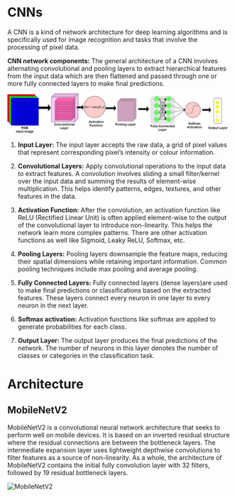 # CNNs
A CNN is a kind of network architecture for deep learning algorithms and is specifically used for image recognition and tasks that involve the processing of pixel data.

**CNN network components:**
The general architecture of a CNN involves alternating convolutional and pooling layers to extract hierarchical features from the input data which are then flattened and passed through one or more fully connected layers to make final predictions. 

![CNN](https://github.com/Anoushka1009/Semantic_Segmentation/blob/dc1c1aab1235520f1d2d99e07a1b570c7bce9396/Assets/Images/CNN.png)


1. **Input Layer:** The input layer accepts the raw data, a grid of pixel values that represent corresponding pixel’s intensity or colour information.

2. **Convolutional Layers:** Apply convolutional operations to the input data to extract features. A convolution involves sliding a small filter/kernel over the input data and summing the results of element-wise multiplication. This helps identify patterns, edges, textures, and other features in the data. 

3. **Activation Function:** After the convolution, an activation function like ReLU (Rectified Linear Unit) is often applied element-wise to the output of the convolutional layer to introduce non-linearity. This helps the network learn more complex patterns. There are other activation functions as well like Sigmoid, Leaky ReLU, Softmax, etc. 

4. **Pooling Layers:** Pooling layers downsample the feature maps, reducing their spatial dimensions while retaining important information. Common pooling techniques include max pooling and average pooling.

5. **Fully Connected Layers:** Fully connected layers (dense layers)are used to make final predictions or classifications based on the extracted features. These layers connect every neuron in one layer to every neuron in the next layer.

6. **Softmax activation:** Activation functions like softmax are applied to generate probabilities for each class.

7. **Output Layer:** The output layer produces the final predictions of the network. The number of neurons in this layer denotes the number of classes or categories in the classification task.

# Architecture 
## MobileNetV2
MobileNetV2 is a convolutional neural network architecture that seeks to perform well on mobile devices. It is based on an inverted residual structure where the residual connections are between the bottleneck layers. The intermediate expansion layer uses lightweight depthwise convolutions to filter features as a source of non-linearity. As a whole, the architecture of MobileNetV2 contains the initial fully convolution layer with 32 filters, followed by 19 residual bottleneck layers. 

![MobileNetV2]()
